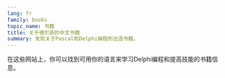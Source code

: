 ```yaml
---
lang: fr
family: books
topic_name: 书籍
title: 关于德尔菲的中文书籍
summary: 发现关于Pascal和Delphi编程的法语书籍。
---
```

在这些网站上，你可以找到可用你的语言来学习Delphi编程和提高技能的书籍信息。
